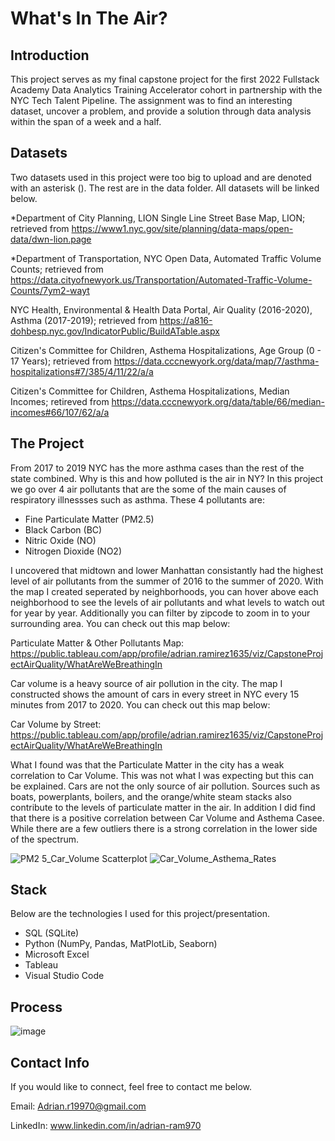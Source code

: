 # What's In The Air?

## Introduction

This project serves as my final capstone project for the first 2022 Fullstack Academy Data Analytics Training Accelerator cohort in partnership with the NYC Tech Talent Pipeline. The assignment was to find an interesting dataset, uncover a problem, and provide a solution through data analysis within the span of a week and a half. 

## Datasets

Two datasets used in this project were too big to upload and are denoted with an asterisk (). The rest are in the data folder. All datasets will be linked below.

*Department of City Planning, LION Single Line Street Base Map, LION; retrieved from https://www1.nyc.gov/site/planning/data-maps/open-data/dwn-lion.page

*Department of Transportation, NYC Open Data, Automated Traffic Volume Counts; retrieved from https://data.cityofnewyork.us/Transportation/Automated-Traffic-Volume-Counts/7ym2-wayt

NYC Health, Environmental & Health Data Portal, Air Quality (2016-2020), Asthma (2017-2019); retrieved from https://a816-dohbesp.nyc.gov/IndicatorPublic/BuildATable.aspx

Citizen's Committee for Children, Asthema Hospitalizations, Age Group (0 - 17 Years); retrieved from https://data.cccnewyork.org/data/map/7/asthma-hospitalizations#7/385/4/11/22/a/a

Citizen's Committee for Children, Asthema Hospitalizations, Median Incomes; retireved from https://data.cccnewyork.org/data/table/66/median-incomes#66/107/62/a/a

## The Project

From 2017 to 2019 NYC has the more asthma cases than the rest of the state combined. Why is this and how polluted is the air in NY? In this project we go over 4 air pollutants that are the some of the main causes of respiratory illnessses such as asthma. These 4 pollutants are:

* Fine Particulate Matter (PM2.5)
* Black Carbon (BC)
* Nitric Oxide (NO)
* Nitrogen Dioxide (NO2)

I uncovered that midtown and lower Manhattan consistantly had the highest level of air pollutants from the summer of 2016 to the summer of 2020. With the map I created seperated by neighborhoods, you can hover above each neighborhood to see the levels of air pollutants and what levels to watch out for year by year. Additionally you can filter by zipcode to zoom in to your surrounding area. You can check out this map below:

Particulate Matter & Other Pollutants Map: https://public.tableau.com/app/profile/adrian.ramirez1635/viz/CapstoneProjectAirQuality/WhatAreWeBreathingIn

Car volume is a heavy source of air pollution in the city. The map I constructed shows the amount of cars in every street in NYC every 15 minutes from 2017 to 2020. You can check out this map below:

Car Volume by Street: https://public.tableau.com/app/profile/adrian.ramirez1635/viz/CapstoneProjectAirQuality/WhatAreWeBreathingIn

What I found was that the Particulate Matter in the city has a weak correlation to Car Volume. This was not what I was expecting but this can be explained. Cars are not the only source of air pollution. Sources such as boats, powerplants, boilers, and the orange/white steam stacks also contribute to the levels of particulate matter in the air. In addition I did find that there is a positive correlation between Car Volume and Asthema Casee. While there are a few outliers there is a strong correlation in the lower side of the spectrum.


![PM2 5_Car_Volume Scatterplot](https://user-images.githubusercontent.com/48028938/178066562-29b609a1-46ca-4d99-9376-f8adf18a33ff.png)
![Car_Volume_Asthema_Rates](https://user-images.githubusercontent.com/48028938/178066530-a5b24eb9-9bcb-45f9-987c-fda50da1529e.png)

## Stack

Below are the technologies I used for this project/presentation.

* SQL (SQLite)
* Python (NumPy, Pandas, MatPlotLib, Seaborn)
* Microsoft Excel
* Tableau
* Visual Studio Code

## Process

![image](https://user-images.githubusercontent.com/48028938/178057736-8dcb7e3a-a000-43f8-ae04-6133ab849d76.png)

## Contact Info

If you would like to connect, feel free to contact me below.

Email: Adrian.r19970@gmail.com

LinkedIn: www.linkedin.com/in/adrian-ram970 
